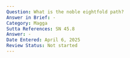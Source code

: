 ```yaml
---
Question: What is the noble eightfold path?
Answer in Brief: -
Category: Magga
Sutta References: SN 45.8
Answer: -
Date Entered: April 6, 2025
Review Status: Not started
---
```

